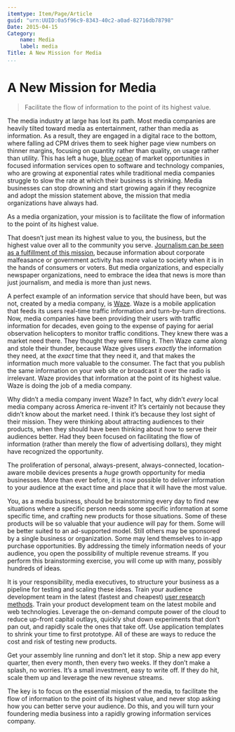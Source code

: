 ```yaml
---
itemtype: Item/Page/Article
guid: "urn:UUID:0a5f96c9-8343-40c2-a0ad-82716db78798"
Date: 2015-04-15
Category:
    name: Media
    label: media
Title: A New Mission for Media
...
```


A New Mission for Media
=======================

> Facilitate the flow of information to the point of its highest value.

The media industry at large has lost its path. Most media companies are
heavily tilted toward media as entertainment, rather than media as
information. As a result, they are engaged in a digital race to the
bottom, where falling ad CPM drives them to seek higher page view
numbers on thinner margins, focusing on quantity rather than quality, on
usage rather than utility. This has left a huge, [blue
ocean](https://www.blueoceanstrategy.com/) of market opportunities in
focused information services open to software and technology companies,
who are growing at exponential rates while traditional media companies
struggle to slow the rate at which their business is shrinking. Media
businesses can stop drowning and start growing again if they recognize
and adopt the mission statement above, the mission that media
organizations have always had.

As a media organization, your mission is to facilitate the flow of
information to the point of its highest value.

That doesn’t just mean its highest value to you, the business, but the
highest value over all to the community you serve.
[Journalism can be seen as a fulfillment of this
 mission](/media/journalism-too-important-to-be-locked-up.html),
because information about corporate malfeasance or government activity
has more value to society when it is in the hands of consumers or
voters. But media organizations, and especially newspaper organizations,
need to embrace the idea that news is more than just journalism, and
media is more than just news.

A perfect example of an information service that should have been, but
was not, created by a media company, is [Waze](https://www.waze.com/).
Waze is a mobile application that feeds its users real-time traffic
information and turn-by-turn directions. Now, media companies have been
providing their users with traffic information for decades, even going
to the expense of paying for aerial observation helicopters to monitor
traffic conditions. They knew there was a market need there. They
thought they were filling it. Then Waze came along and stole their
thunder, because Waze gives users *exactly* the information they need,
at the *exact* time that they need it, and that makes the information
much more valuable to the consumer. The fact that you publish the same
information on your web site or broadcast it over the radio is
irrelevant. Waze provides that information at the point of its highest
value. Waze is doing the job of a media company.

Why didn’t a media company invent Waze? In fact, why didn’t *every*
local media company across America re-invent it? It’s certainly not
because they didn’t know about the market need. I think it’s because
they lost sight of their mission. They were thinking about attracting
audiences to their products, when they should have been thinking about
how to serve their audiences better. Had they been focused on
facilitating the flow of information (rather than merely the flow of
advertising dollars), they might have recognized the opportunity.

The proliferation of personal, always-present, always-connected,
location-aware mobile devices presents a *huge* growth opportunity for
media businesses. More than ever before, it is now possible to deliver
information to your audience at the exact time and place that it will
have the most value.

You, as a media business, should be brainstorming every day to find new
situations where a specific person needs some specific information at
some specific time, and crafting new products for those situations. Some
of these products will be so valuable that your audience will pay for
them. Some will be better suited to an ad-supported model. Still others
may be sponsored by a single business or organization. Some may lend
themselves to in-app purchase opportunities. By addressing the timely
information needs of your audience, you open the possibility of multiple
revenue streams. If you perform this brainstorming exercise, you will
come up with many, possibly hundreds of ideas.

It is your responsibility, media executives, to structure your business
as a pipeline for testing and scaling these ideas. Train your audience
development team in the latest (fastest and cheapest) [user research
methods](https://www.usability.gov/what-and-why/user-research.html).
Train your product development team on the latest mobile and web
technologies. Leverage the on-demand compute power of the cloud to
reduce up-front capital outlays, quickly shut down experiments that
don’t pan out, and rapidly scale the ones that take off. Use application
templates to shrink your time to first prototype. All of these are ways
to reduce the cost and risk of testing new products.

Get your assembly line running and don’t let it stop. Ship a new app
every quarter, then every month, then every two weeks. If they don’t
make a splash, no worries. It’s a small investment, easy to write off.
If they do hit, scale them up and leverage the new revenue streams.

The key is to focus on the essential mission of the media, to facilitate
the flow of information to the point of its highest value, and never
stop asking how you can better serve your audience. Do this, and you
will turn your foundering media business into a rapidly growing
information services company.
